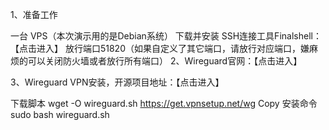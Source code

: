 1、准备工作

一台 VPS（本次演示用的是Debian系统）
下载并安装 SSH连接工具Finalshell：【点击进入】
放行端口51820（如果自定义了其它端口，请放行对应端口，嫌麻烦的可以关闭防火墙或者放行所有端口）
2、Wireguard官网：【点击进入】

3、Wireguard VPN安装，开源项目地址：【点击进入】

下载脚本
wget -O wireguard.sh https://get.vpnsetup.net/wg
Copy
安装命令
sudo bash wireguard.sh